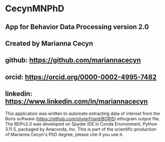 # CecynMNPhD
## App for Behavior Data Processing version 2.0
## Created by Marianna Cecyn 
## github: https://github.com/mariannacecyn 
## orcid: https://orcid.org/0000-0002-4995-7482
## linkedin: https://www.linkedin.com/in/mariannacecyn

This application was written to automate extracting data of interest from the Boris software (https://github.com/olivierfriard/BORIS) ethogram output file. The BDPv2.0 was developed on Spyder IDE in Conda Environment, Python 3.11.5, packaged by Anaconda, Inc.
This is part of the scientific production of Marianna Cecyn's PhD degree, please cite if you use it.

